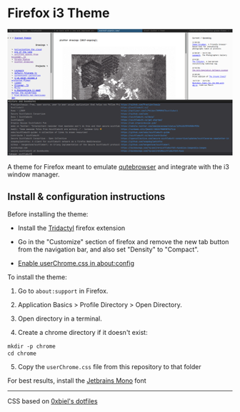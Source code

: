# Firefox i3 Theme

![](screenshot.png)

A theme for Firefox meant to emulate [qutebrowser](http://qutebrowser.org) and integrate with the i3 window manager.

## Install & configuration instructions

Before installing the theme:

- Install the [Tridactyl](https://addons.mozilla.org/en-US/firefox/addon/tridactyl-vim/) firefox extension

- Go in the "Customize" section of firefox and remove the new tab button from the navigation bar, and also set "Density" to "Compact".

- [Enable userChrome.css in about:config](https://www.youtube.com/watch?v=levqpofIJ_k&feature=youtu.be)

To install the theme:

1. Go to `about:support` in Firefox.

2. Application Basics > Profile Directory > Open Directory.

3. Open directory in a terminal.

4. Create a chrome directory if it doesn't exist:

```
mkdir -p chrome
cd chrome
```

5. Copy the `userChrome.css` file from this repository to that folder

For best results, install the [Jetbrains Mono](https://www.jetbrains.com/lp/mono/) font

---

CSS based on [0xbiel's dotfiles](https://github.com/0xbiel/dotfiles/blob/master/userChrome.css)
